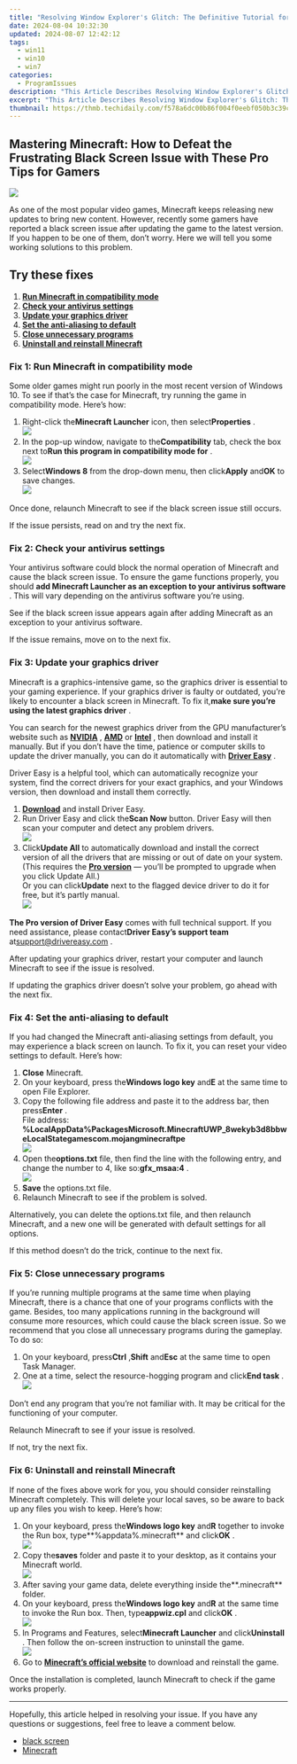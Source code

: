 ```yaml
---
title: "Resolving Window Explorer's Glitch: The Definitive Tutorial for Eradicating Chrome Stuttering in Windows"
date: 2024-08-04 10:32:30
updated: 2024-08-07 12:42:12
tags:
  - win11
  - win10
  - win7
categories:
  - ProgramIssues
description: "This Article Describes Resolving Window Explorer's Glitch: The Definitive Tutorial for Eradicating Chrome Stuttering in Windows"
excerpt: "This Article Describes Resolving Window Explorer's Glitch: The Definitive Tutorial for Eradicating Chrome Stuttering in Windows"
thumbnail: https://thmb.techidaily.com/f578a6dc00b86f004f0eebf050b3c39c1e5f0c46ca38580b5c0bd47ee47b9b9c.jpg
---
```


## Mastering Minecraft: How to Defeat the Frustrating Black Screen Issue with These Pro Tips for Gamers

![](https://images.drivereasy.com/wp-content/uploads/2021/08/Minecraft-1.17.jpg)

 As one of the most popular video games, Minecraft keeps releasing new updates to bring new content. However, recently some gamers have reported a black screen issue after updating the game to the latest version. If you happen to be one of them, don’t worry. Here we will tell you some working solutions to this problem.

## Try these fixes

1. **[Run Minecraft in compatibility mode](https://tools.techidaily.com/drivereasy/download/)**
2. **[Check your antivirus settings](https://tools.techidaily.com/drivereasy/download/)**
3. **[Update your graphics driver](https://tools.techidaily.com/drivereasy/download/)**
4. **[Set the anti-aliasing to default](https://tools.techidaily.com/drivereasy/download/)**
5. **[Close unnecessary programs](https://tools.techidaily.com/drivereasy/download/)**
6. **[Uninstall and reinstall Minecraft](https://tools.techidaily.com/drivereasy/download/)**

### Fix 1: Run Minecraft in compatibility mode

 Some older games might run poorly in the most recent version of Windows 10\. To see if that’s the case for Minecraft, try running the game in compatibility mode. Here’s how:

1. Right-click the**Minecraft Launcher** icon, then select**Properties** .  
![](https://images.drivereasy.com/wp-content/uploads/2021/08/minecraft-properties.jpg)
2. In the pop-up window, navigate to the**Compatibility** tab, check the box next to**Run this program in compatibility mode for** .  
![](https://images.drivereasy.com/wp-content/uploads/2021/08/minecraft-compatibility.jpg)
3. Select**Windows 8** from the drop-down menu, then click**Apply** and**OK** to save changes.  
![](https://images.drivereasy.com/wp-content/uploads/2021/08/minecraft-apply-ok.jpg)

 Once done, relaunch Minecraft to see if the black screen issue still occurs.

If the issue persists, read on and try the next fix.

### Fix 2: Check your antivirus settings

 Your antivirus software could block the normal operation of Minecraft and cause the black screen issue. To ensure the game functions properly, you should **add Minecraft Launcher as an exception to your antivirus software** . This will vary depending on the antivirus software you’re using.

 See if the black screen issue appears again after adding Minecraft as an exception to your antivirus software.

If the issue remains, move on to the next fix.

### Fix 3: Update your graphics driver

 Minecraft is a graphics-intensive game, so the graphics driver is essential to your gaming experience. If your graphics driver is faulty or outdated, you’re likely to encounter a black screen in Minecraft. To fix it,**make sure you’re using the latest graphics driver** .

 You can search for the newest graphics driver from the GPU manufacturer’s website such as **[NVIDIA](https://tools.techidaily.com/drivereasy/download/)**  , **[AMD](https://www.amd.com/en/support)**  or **[Intel](https://downloadcenter.intel.com/product/80939/Graphics)**  , then download and install it manually. But if you don’t have the time, patience or computer skills to update the driver manually, you can do it automatically with **[Driver Easy](https://tools.techidaily.com/drivereasy/download/)**  .

 Driver Easy is a helpful tool, which can automatically recognize your system, find the correct drivers for your exact graphics, and your Windows version, then download and install them correctly.

1. **[Download](https://tools.techidaily.com/drivereasy/download/)**  and install Driver Easy.
2. Run Driver Easy and click the**Scan Now** button. Driver Easy will then scan your computer and detect any problem drivers.  
![](https://images.drivereasy.com/wp-content/uploads/2021/07/scan-18.jpg)
3. Click**Update All** to automatically download and install the correct version of all the drivers that are missing or out of date on your system. (This requires the **[Pro version](https://tools.techidaily.com/drivereasy/download/)**  — you’ll be prompted to upgrade when you click Update All.)  
 Or you can click**Update** next to the flagged device driver to do it for free, but it’s partly manual.  
![](https://images.drivereasy.com/wp-content/uploads/2021/07/nvidia-geforce-gtx960m-1.jpg)

**The Pro version of Driver Easy** comes with full technical support. If you need assistance, please contact**Driver Easy’s support team** at[support@drivereasy.com](https://tools.techidaily.com/drivereasy/download/) .

 After updating your graphics driver, restart your computer and launch Minecraft to see if the issue is resolved.

 If updating the graphics driver doesn’t solve your problem, go ahead with the next fix.

### Fix 4: Set the anti-aliasing to default

 If you had changed the Minecraft anti-aliasing settings from default, you may experience a black screen on launch. To fix it, you can reset your video settings to default. Here’s how:

1. **Close** Minecraft.
2. On your keyboard, press the**Windows logo key** and**E** at the same time to open File Explorer.
3. Copy the following file address and paste it to the address bar, then press**Enter** .  
 File address: **%LocalAppData%PackagesMicrosoft.MinecraftUWP\_8wekyb3d8bbweLocalStategamescom.mojangminecraftpe**  
![](https://images.drivereasy.com/wp-content/uploads/2021/08/file-explorer.jpg)
4. Open the**options.txt** file, then find the line with the following entry, and change the number to 4, like so:**gfx\_msaa:4** .  
![](https://images.drivereasy.com/wp-content/uploads/2021/08/gfx_msaa-4.jpg)
5. **Save** the options.txt file.
6. Relaunch Minecraft to see if the problem is solved.

 Alternatively, you can delete the options.txt file, and then relaunch Minecraft, and a new one will be generated with default settings for all options.

If this method doesn’t do the trick, continue to the next fix.

### Fix 5: Close unnecessary programs

 If you’re running multiple programs at the same time when playing Minecraft, there is a chance that one of your programs conflicts with the game. Besides, too many applications running in the background will consume more resources, which could cause the black screen issue. So we recommend that you close all unnecessary programs during the gameplay. To do so:

1. On your keyboard, press**Ctrl** ,**Shift** and**Esc** at the same time to open Task Manager.
2. One at a time, select the resource-hogging program and click**End task** .  
![](https://images.drivereasy.com/wp-content/uploads/2021/08/end-task-1.jpg)

 Don’t end any program that you’re not familiar with. It may be critical for the functioning of your computer.

Relaunch Minecraft to see if your issue is resolved.

If not, try the next fix.

### Fix 6: Uninstall and reinstall Minecraft

 If none of the fixes above work for you, you should consider reinstalling Minecraft completely. This will delete your local saves, so be aware to back up any files you wish to keep. Here’s how:

1. On your keyboard, press the**Windows logo key** and**R** together to invoke the Run box, type**%appdata%.minecraft** and click**OK** .  
![](https://images.drivereasy.com/wp-content/uploads/2021/08/appdata-minecraft.jpg)
2. Copy the**saves** folder and paste it to your desktop, as it contains your Minecraft world.  
![](https://images.drivereasy.com/wp-content/uploads/2021/08/saves.jpg)
3. After saving your game data, delete everything inside the**.minecraft** folder.
4. On your keyboard, press the**Windows logo key** and**R** at the same time to invoke the Run box. Then, type**appwiz.cpl** and click**OK** .  
![](https://images.drivereasy.com/wp-content/uploads/2021/07/appwiz.cpl_.jpg)
5. In Programs and Features, select**Minecraft Launcher** and click**Uninstall** . Then follow the on-screen instruction to uninstall the game.  
![](https://images.drivereasy.com/wp-content/uploads/2021/07/uninstall-minecraft.jpg)
6. Go to **[Minecraft’s official website](https://www.minecraft.net/en-us)**  to download and reinstall the game.

 Once the installation is completed, launch Minecraft to check if the game works properly.

---

 Hopefully, this article helped in resolving your issue. If you have any questions or suggestions, feel free to leave a comment below.

* [black screen](https://tools.techidaily.com/drivereasy/download/)
* [Minecraft](https://tools.techidaily.com/drivereasy/download/)

<ins class="adsbygoogle"
     style="display:block"
     data-ad-format="autorelaxed"
     data-ad-client="ca-pub-7571918770474297"
     data-ad-slot="1223367746"></ins>



<ins class="adsbygoogle"
     style="display:block"
     data-ad-client="ca-pub-7571918770474297"
     data-ad-slot="8358498916"
     data-ad-format="auto"
     data-full-width-responsive="true"></ins>
